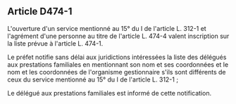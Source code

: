 ## Article D474-1

L'ouverture d'un service mentionné au 15° du I de l'article L. 312-1 et l'agrément d'une personne au titre de
l'article L. 474-4 valent inscription sur la liste prévue à l'article L. 474-1.

Le préfet notifie sans délai aux juridictions intéressées la liste des délégués aux prestations familiales en
mentionnant son nom et ses coordonnées et le nom et les coordonnées de l'organisme gestionnaire s'ils sont
différents de ceux du service mentionné au 15° du I de l'article L. 312-1 ;

Le délégué aux prestations familiales est informé de cette notification.

